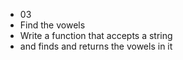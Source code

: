 * 03
 * Find the vowels
 * Write a function that accepts a string
 * and finds and returns the vowels in it